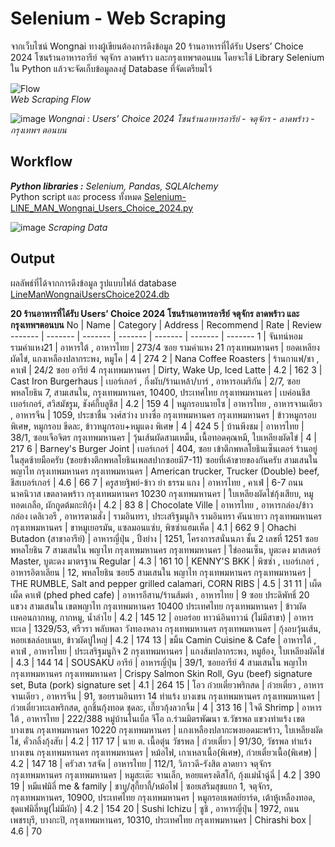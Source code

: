 # Selenium - Web Scraping

จากเว็บไซน์ Wongnai ทางผู้เขียนต้องการดึงข้อมูล 20 ร้านอาหารที่ได้รับ Users’ Choice 2024 โซนร้านอาหารอารีย์ จตุจักร ลาดพร้าว และกรุงเทพฯตอนบน โดยจะใช้ Library Selenium ใน Python แล้วจะจัดเก็บข้อมูลลงสู่ Database ที่จัดเตรียมไว้

![Flow](https://github.com/suben-mk/Selenium-Web-Scraping/assets/89971741/1ba549cc-417b-4a8c-98eb-395e9056ea3f)\
_Web Scraping Flow_

![image](https://github.com/suben-mk/Selenium-Web-Scraping/assets/89971741/ac629f1a-5bd9-42fe-9a7d-32547ea79f31)
_Wongnai : Users’ Choice 2024 โซนร้านอาหารอารีย์ - จตุจักร - ลาดพร้าว - กรุงเทพฯ ตอนบน_

## Workflow
_**Python libraries :**_ _Selenium, Pandas, SQLAlchemy_\
Python script และ process ทั้งหมด [Selenium-LINE_MAN_Wongnai_Users_Choice_2024.py](https://github.com/suben-mk/Selenium-Web-Scraping/blob/main/Selenium-LINE_MAN_Wongnai_Users_Choice_2024.py)

![image](https://github.com/suben-mk/Selenium-Web-Scraping/assets/89971741/12e8a782-c8d4-4a12-8659-7e459ef6a9fb)
_Scraping Data_

## Output
ผลลัพธ์ที่ได้จากการดึงข้อมูล รูปแบบไฟล์ database [LineManWongnaiUsersChoice2024.db](https://github.com/suben-mk/Selenium-Web-Scraping/blob/main/LineManWongnaiUsersChoice2024.db)

**20 ร้านอาหารที่ได้รับ Users’ Choice 2024 โซนร้านอาหารอารีย์ จตุจักร ลาดพร้าว และกรุงเทพฯตอนบน**
No	|	Name	|	Category	|	Address	|	Recommend	|	Rate	|	Review
-------	|	-------	|	-------	|	-------	|	-------	|	-------	|	-------
1	|	จันทน์หอม รามคำแหง21	|	อาหารใต้ , อาหารไทย	|	273/4 ซอย รามคำแหง 21 กรุงเทพมหานคร	|	ยอดเหลียงผัดไข่, แกงเหลืองปลากระพง, หมูโค	|	4	|	274
2	|	Nana Coffee Roasters	|	ร้านกาแฟ/ชา , คาเฟ่	|	24/2 ซอย อารีย์ 4 กรุงเทพมหานคร	|	Dirty, Wake Up, Iced Latte	|	4.2	|	162
3	|	Cast Iron Burgerhaus	|	เบอร์เกอร์ , กึ่งผับ/ร้านเหล้า/บาร์ , อาหารอเมริกัน	|	2/7, ซอยพหลโยธิน 7, สามเสนใน, กรุงเทพมหานคร, 10400, ประเทศไทย กรุงเทพมหานคร	|	เบค่อนชีสเบอร์เกอร์, สวิสมัชรูม, ชังค์กี้บลูชีส	|	4.2	|	159
4	|	หมูกรอบนายไซ	|	อาหารไทย , อาหารจานเดียว , อาหารจีน	|	1059, ประชาชื่น วงศ์สว่าง บางซื่อ กรุงเทพมหานคร กรุงเทพมหานคร	|	ข้าวหมูกรอบ พิเศษ, หมูกรอบ ขีดละ, ข้าวหมูกรอบ+หมูแดง พิเศษ	|	4	|	424
5	|	บ้านพึงชม	|	อาหารไทย	|	38/1, ซอยเจือจิตร กรุงเทพมหานคร	|	วุ้นเส้นผัดสามเหม็น, เนื้อทอดคุณหมี, ใบเหลียงผัดไข่	|	4	|	217
6	|	Barney's Burger Joint	|	เบอร์เกอร์	|	404, ซอย เข้าตึกพหลโยธินเซ็นเตอร์ ร้านอยู่ในสุดซ้ายมือครับ (ซอยข้างตึกพหลโยธินเพลสปากซอยมี7-11) ซอยที่เค้าขายของกันครับ สามเสนใน พญาไท กรุงเทพมหานคร กรุงเทพมหานคร	|	American trucker, Trucker (Double) beef, ชีสเบอร์เกอร์	|	4.6	|	66
7	|	ครูสายฐิพย์-ข้าว ยำ ธรรม แกง	|	อาหารไทย , คาเฟ่	|	6-7 ถนน นาคนิวาส เขตลาดพร้าว กรุงเทพมหานคร 10230 กรุงเทพมหานคร	|	ใบเหลียงผัดไข่กุ้งเสียบ, หมูทอดเกลือ, ผักกูดต้มกะทิกุ้ง	|	4.2	|	83
8	|	Chocolate Ville	|	อาหารไทย , อาหารกล่อง/ข้าวกล่อง เดลิเวอรี , อาหารตามสั่ง	|	รามอินทรา, ประเสริฐมนูกิจ รามอินทรา คันนายาว กรุงเทพมหานคร กรุงเทพมหานคร	|	ขาหมูเยอรมัน, แซลมอนแซ่บ, พิซซ่าแฮมเห็ด	|	4.1	|	662
9	|	Ohachi Butadon (สาขาอารีย์)	|	อาหารญี่ปุ่น , ปิ้งย่าง	|	1251, โครงการสนั่นนภา ชั้น 2 เลขที่ 1251 ซอยพหลโยธิน 7 สามเสนใน พญาไท กรุงเทพมหานคร กรุงเทพมหานคร	|	ไข่ออนเซ็น, บูตะดง มาสเตอร์ Master, บูตะดง มาตรฐาน Regular	|	4.3	|	161
10	|	KENNY'S BKK	|	พิซซ่า , เบอร์เกอร์ , อาหารอิตาเลียน	|	12, พหลโยธิน ซอย5 สามเสนใน พญาไท กรุงเทพมหานคร กรุงเทพมหานคร	|	THE RUMBLE, Salt and pepper grilled calamari, CORN RIBS	|	4.5	|	31
11	|	เผ็ด เผ็ด คาเฟ่ (phed phed cafe)	|	อาหารอีสาน/ร้านส้มตำ , อาหารไทย	|	9 ซอย ประดิพัทธิ์ 20 แขวง สามเสนใน เขตพญาไท กรุงเทพมหานคร 10400 ประเทศไทย กรุงเทพมหานคร	|	ข้าวผัดเบคอนกากหมู, กากหมู, น้ำลำไย	|	4.2	|	145
12	|	อบอร่อย ทาวน์อินทาวน์ (ไม่มีสาขา)	|	อาหารทะเล	|	1329/53, ศรีวรา พลับพลา วังทองหลาง กรุงเทพมหานคร กรุงเทพมหานคร	|	กุ้งอบวุ้นเส้น, หอยเชลล์อบเนย, ข้าวผัดปูใหญ่	|	4.2	|	174
13	|	ขมิ้น Camin Cuisine & Cafe	|	อาหารใต้ , คาเฟ่ , อาหารไทย	|	ประเสริฐมนูกิจ 2 กรุงเทพมหานคร	|	แกงส้มปลากระพง, หมูฮ้อง, ใบเหลียงผัดไข่	|	4.3	|	144
14	|	SOUSAKU อารีย์	|	อาหารญี่ปุ่น	|	39/1, ซอยอารีย์ 4 สามเสนใน พญาไท กรุงเทพมหานคร กรุงเทพมหานคร	|	Crispy Salmon Skin Roll, Gyu (beef) signature set, Buta (pork) signature set	|	4.1	|	264
15	|	โอว ก๋วยเตี๋ยวพริกสด	|	ก๋วยเตี๋ยว , อาหารจานเดียว , อาหารจีน	|	91, ซอยรามอินทรา 14 ท่าแร้ง บางเขน กรุงเทพมหานคร กรุงเทพมหานคร	|	ก๋วยเตี๋ยวทะเลพริกสด, ลูกชิ้นกุ้งทอด ชุดละ, เกี๊ยวกุ้งลวกจิ้ม	|	4	|	313
16	|	ใจดี Shrimp	|	อาหารใต้ , อาหารไทย	|	222/388 หมู่บ้านโนเบิ้ล จีโอ ถ.ร่วมมิตรพัฒนา ซ.วัชรพล แขวงท่าแร้ง เขตบางเขน กรุงเทพมหานคร 10220 กรุงเทพมหานคร	|	แกงเหลืองปลากะพงยอดมะพร้าว, ใบเหลียงผัดไข่, คั่วกลิ้งกุ้งสับ	|	4.2	|	117
17	|	นาย ต. เนื้อตุ๋น วัชรพล	|	ก๋วยเตี๋ยว	|	91/30, วัชรพล ท่าแร้ง บางเขน กรุงเทพมหานคร กรุงเทพมหานคร	|	หม้อไฟ, เกาเหลาเนื้อ(พิเศษ), ก๋วยเตี๋ยวเนื้อ(พิเศษ)	|	4.2	|	147
18	|	ครัวสา รสจัด	|	อาหารไทย	|	112/1, วิภาวดี-รังสิต ลาดยาว จตุจักร กรุงเทพมหานคร กรุงเทพมหานคร	|	หมูสะเต๊ะ จานเล็ก, หอยแครงดิสโก้, กุ้งแม่น้ำฉู่ฉี่	|	4.2	|	390
19	|	หมีแฟมิลี่ me & family	|	ชาบู/สุกี้ยากี้/หม้อไฟ	|	ซอยเสริมสุขแยก 1, จตุจักร, กรุงเทพมหานคร, 10900, ประเทศไทย กรุงเทพมหานคร	|	หมูกรอบเพลย์ยาร์ด, เต้าหู้เหลืองทอด, ชุดแฟมิลี่หมู(ไม่มีผัก)	|	4.2	|	154
20	|	Sushi Ichizu	|	ซูชิ , อาหารญี่ปุ่น	|	1972, ถนนเพชรบุรี, บางกะปิ, กรุงเทพมหานคร, 10310, ประเทศไทย กรุงเทพมหานคร	|	Chirashi box	|	4.6	|	70
